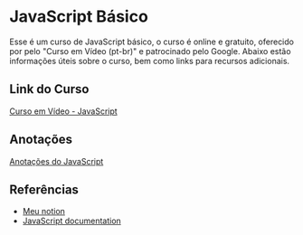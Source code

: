 # JavaScript Básico

Esse é um curso de JavaScript básico, o curso é online e gratuito, oferecido por pelo "Curso em Vídeo (pt-br)" e patrocinado pelo Google. Abaixo estão informações úteis sobre o curso, bem como links para recursos adicionais.

## Link do Curso

[Curso em Vídeo - JavaScript](https://www.cursoemvideo.com/curso/javascript/)

## Anotações

[Anotações do JavaScript](https://mylimbo.notion.site/JavaScript-852eca2f2e4a477184b8aa0dcf479b3f)

## Referências

- [Meu notion](https://mylimbo.notion.site/Programa-o-763d58262eb144cfa9b920eea8c64337)
- [JavaScript documentation](https://developer.mozilla.org/en-US/docs/Web/JavaScript)
